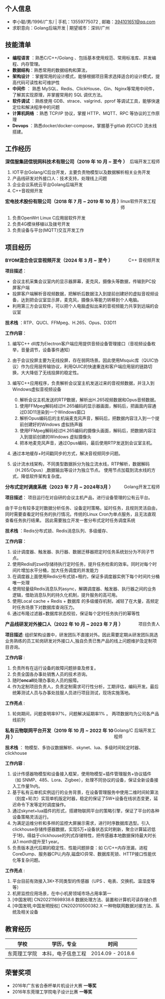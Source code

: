 ## 个人信息

- 李小聪/男/1996/广东/ | 手机：13559775072 , 邮箱：394101651@qq.com
- 求职意向：Golang后端开发 | 期望城市：深圳/广州

## 技能清单

- **编程语言** ：熟悉C/C++/Golang 、包括基本使用规范、常用标准库、并发编程、内存管理。
- **数据结构**：熟悉常用的数据结构和算法，
- **架构设计** ：掌握常用的设计模式，能够根据项目需求选择适合的设计模式，提高代码可读性和可维护性
- **中间件** ： 熟悉 MySQL、Redis、ClickHouse、Gin、Nginx等常用中间件，了解其实现原理，并掌握常用的 SQL 调优方法。
- **软件调试** ：熟练使用 GDB、strace、valgrind、pprof 等调试工具，能够快速定位和解决程序中的问题
- **计算机网络** ：熟悉 TCP/IP 协议，掌握 HTTP、MQTT、RPC 等协议的工作原理
- **Devops** ：熟悉docker/docker-compose，掌握基于gitlab 的CI/CD 流水线搭建。


## 工作经历
<div style="display: flex; justify-content: space-between;">
  <div style="font-size: 15px;"><strong>深信服集团信锐网科技术有限公司（2019 年 10 月 ~ 至今 ）</strong></div>
  <div>后端开发工程师</div>
</div>

1. IOT平台Golang/C后台开发，主要负责物模型以及数据解析相关业务开发
2. 产品线研发对外接口人：技术支持，处理线上问题
3. 企业会议系统云平台Golang后端开发
4. C++音视频开发

<div style="display: flex; justify-content: space-between;">
  <div style="font-size: 15px;"><strong>宏电技术股份有限公司（2018 年 7 月 ~ 2019 年 10 月 ）</strong></div>
  <div>linux软件开发工程师</div>
</div>

1. 负责OpenWrt Linux C应用层软件开发
2. 负责4G模块移植以及拨号开发
3. 负责设备与平台(MQTT)交互开发工作

## 项目经历 

<div style="display: flex; justify-content: space-between;">
  <div style="font-size: 15px;"><strong>BYOM混合会议音视频开发（2024 年 3 月 ~ 至今 ）</strong></div>
  <div>C++ 音视频开发</div>
</div>

**项目描述**：

- 会议主机采集会议室内的显示器屏幕，麦克风，摄像头等数据，传输到PC投屏客户端
- 投屏客户端解析音视频数据，把解析后数据注入到提前创建好的虚拟音视频设备，达到把会议室显示屏，麦克风，摄像头等能力转移到个人电脑。
- 利用第三方会议软件，可以把个人电脑虚拟出来的音视频能力共享到远端的会议室

**技术栈** ：RTP、QUCI、FFMpeg、H.265、Opus、D3D11

**工作内容**：

1. 编写C++ dll库为Electron客户端应用提供音频设备管理接口（音视频设备枚举，音量调节，设备事件通知）
2. 由于会议投屏主要为无线投屏，存在弱网场景。因此使用Msquic库（QUIC协议）作为应用层传输协议，利用QUIC的快速重连和客户端应用层的链路切换，大大降低了无线投屏的稳定性。
3. 编写C++应用程序，负责解析会议室主机发送过来的音视频数据，并注入到Windows虚拟音视频设备
    
    0. 解析会议主机发送的RTP数据，解析出H.265视频数据和Opus音频数据。
    1. 使用FFMpeg解码经过H.265编码的显示器画面，解码后，把画面内容通过D3D11渲染到一个Windows窗口
    2. 解析Opus编码后的主机端麦克风声音，解码后，把数据内容注入到一个提前创建好的Windows 虚拟扬声器
    3. 使用FFMpeg解码经过H.265编码的摄像头画面，解码后，把数据内容注入到提前创建的Windows 虚拟摄像头
    4. 把本地麦克风声音，通过Opus编码，最后使用RTP发送到会议室主机。
4. 通过本地缓存+时间戳同步的方式，解决音视频同步问题。
5. 设计流水线架构，不同类型数据拆分为独立流水线，RTP解析，数据解码（H.265/Opus）,数据输出等设计为独立节点。 使用节点加载到流水线的方式，降低软件架构复杂度。

<div style="display: flex; justify-content: space-between;">
  <div style="font-size: 15px;"><strong>分布式定时调度系统（2023 年 7 月 ~ 2024年3月 ）</strong></div>
  <div>Golang开发工程师</div>
</div>

**项目描述**：
项目运行在对自研的会议主机产品，进行设备管理的公有云平台。

由于平台有较多定时数据分析任务、设备定时策略，延时任务，且规则灵活自由，同时需要查看定时任务的执行情况。传统的Linux Cron为单点服务，且无法直观查看任务执行结果。 因此需要独立开发一套分布式定时任务调度系统

**技术栈** ：Redis分布式锁、Redis消息队列、多级缓存、

**工作内容**：

1. 设计调度器、触发器、执行器、数据迁移器把定时任务系统划分为不同子节点。
2. 使用Redis的zset存储待执行定时任务，提升任务检索的效率。同时对每个时间片增加水平分桶，加大任务调度的并发能力
3. 在调度器上面使用Redis分布式锁+租约，保证多调度器实例下每个时间片分桶唯一处理
4. 使用轻量级Redis消息队列async，解耦调度器、触发器、执行器之间的业务逻辑，借助消息队列的持久化机制，提升服务的高可用。
5. 使用Local cache + Redis + 数据库 的多级缓存机制，减轻了在大量，高频定时任务场景下对数据库查询压力。
6. 通过布隆过滤器+数据库状态校验，保证每个定时任务执行的幂等性


<div style="display: flex; justify-content: space-between;">
  <div style="font-size: 15px;"><strong>产品线研发对外接口人（2022 年 10 月 ~ 2023 年 7 月 ）</strong></div>
  <div>项目负责人</div>
</div>

**项目描述**: 组织架构设置中，研发团队不直接对外。因此需要定期从研发团队挑选业务熟练的员工轮岗研发对外接口人,独自负责已售产品的线上问题维护及定制项目咨询。

**工作内容** : 

1. 负责所有在运行设备的故障问题排查及修复。
2. 负责全国各办事处销售人员的技术咨询。
3. 随时**oncall**处理办事处人员的报障。
4. 作为定制项目负责人，负责定制需求可行性分析，工期评估，编码开发。最后统筹测试人员与办事处技服人员进行项目测试，现场实施落地。

**工作亮点** :

1. 轮岗期间，问题查明率97%，问题解决延期率1% 。 两项数据均为公司各产品线前列

<div style="display: flex; justify-content: space-between;">
  <div style="font-size: 15px;"><strong>私有云物联网平台开发（2019 年 10 月 ~ 2022 年 10 月 ）</strong></div>
  <div>Golang/C 后端开发工程师</div>
</div>

**技术栈** ： 物模型、多协议数据解析、skynet、lua、多级时间轮定时器、clickhouse

**工作内容** : 
1. 设计传感器物模型和设备接入框架，使用物模型+插件管理服务+协议插件（如 SNMP、485、Lora、Zigbee），处理不同协议的设备，保证全新设备接入工作量1h内。
2. 基于私有云单机实例运行的业务背景，在设备管理服务中使用二维时间轮算法（刻度+轮次）实现单机版定时器，稳定的保证了5W+设备在线状态变更，延迟命令下发等定时调度操作。
3. 通过skynet+lua插件的形式，搭建物联网平台的策略引擎，保证了平台的各种设备策略灵活运行。
4. 为满足运维分析和多样的监控大屏展示需求，进行时序数据库选型。引入clickhouse存储传感器数据，实现5万+设备状态实时刷新，聚合计算延迟低于1秒。得益于clickhouse的列式存储特性，把传感器本地数据保持最大时长从1 month提升至1 year。
5. 负责版本迭代后期的稳定性、性能问题排查：如 C/C++内存泄漏，进程CoreDump、服务器CPU,内存,磁盘IO异常、数据库死锁、HTTP接口性能优化等复杂问题。

**工作亮点** :
1. 平台目前有效接入3K+不同类型的传感器（UPS 、电表、交换机、温湿度等等）
2. 机房监控应用场景，在中小机房领域市场占用率第一
3. [中国发明] CN202211698938.6 数据处理方法、装置和计算机可读存储介质
4. [中国发明,中国发明授权] CN202010500382.X 一种物联网数据对接方法、系统及相关设备

## 教育经历

| 学校         | 学历，专业     | 时间              | 
| ------------ | -------------- | ----------------- |
| 东莞理工学院 | 本科，电子信息工程 | 2014.09 - 2018.6 |


## 荣誉奖项
* 2016年广东省合泰杯单片机设计大赛     **一等奖**
* 2016年东莞理工学院电子设计比赛       **一等奖**

<div style="page-break-after: always;"></div>